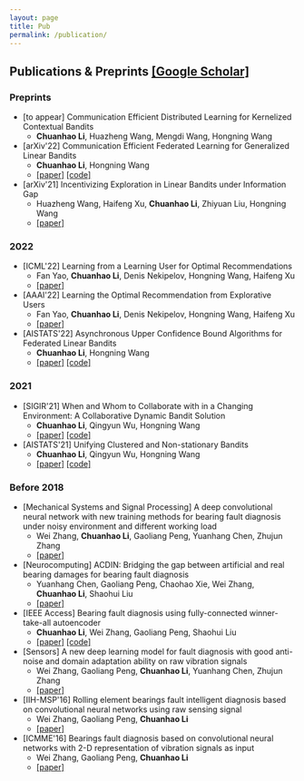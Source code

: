 ```yaml
---
layout: page
title: Pub
permalink: /publication/
---
```




<a name="pub"></a>
## **Publications & Preprints** [\[Google Scholar\]](https://scholar.google.com/citations?user=w2ShljkAAAAJ&hl=en&oi=ao)

### Preprints
- [to appear] Communication Efficient Distributed Learning for Kernelized Contextual Bandits
  - **Chuanhao Li**, Huazheng Wang, Mengdi Wang, Hongning Wang
- [arXiv'22] Communication Efficient Federated Learning for Generalized Linear Bandits
  - **Chuanhao Li**, Hongning Wang
  - [\[paper\]](https://arxiv.org/abs/2202.01087) [\[code\]](https://github.com/cyrilli/FedGLB-UCB)
- [arXiv'21] Incentivizing Exploration in Linear Bandits under Information Gap
  - Huazheng Wang, Haifeng Xu, **Chuanhao Li**, Zhiyuan Liu, Hongning Wang
  - [\[paper\]](https://arxiv.org/abs/2104.03860)

### 2022
- [ICML'22] Learning from a Learning User for Optimal Recommendations
  - Fan Yao, **Chuanhao Li**, Denis Nekipelov, Hongning Wang, Haifeng Xu
  - [\[paper\]](https://arxiv.org/abs/2202.01879)
- [AAAI'22] Learning the Optimal Recommendation from Explorative Users
  - Fan Yao, **Chuanhao Li**, Denis Nekipelov, Hongning Wang, Haifeng Xu
  - [\[paper\]](https://arxiv.org/abs/2110.03068)
- [AISTATS'22] Asynchronous Upper Confidence Bound Algorithms for Federated Linear Bandits
  - **Chuanhao Li**, Hongning Wang
  - [\[paper\]](https://arxiv.org/abs/2110.01463) [\[code\]](https://github.com/cyrilli/Async-LinUCB)
 
### 2021
- [SIGIR'21] When and Whom to Collaborate with in a Changing Environment: A Collaborative Dynamic Bandit Solution
  - **Chuanhao Li**, Qingyun Wu, Hongning Wang
  - [\[paper\]](https://dl.acm.org/doi/10.1145/3404835.3462852) [\[code\]](https://github.com/cyrilli/CoDBand)
- [AISTATS'21] Unifying Clustered and Non-stationary Bandits
  - **Chuanhao Li**, Qingyun Wu, Hongning Wang
  - [\[paper\]](http://proceedings.mlr.press/v130/li21c) [\[code\]](https://github.com/cyrilli/DyClu)

### Before 2018
- [Mechanical Systems and Signal Processing] A deep convolutional neural network with new training methods for bearing fault diagnosis under noisy environment and different working load
  - Wei Zhang, **Chuanhao Li**, Gaoliang Peng, Yuanhang Chen, Zhujun Zhang
  - [\[paper\]](https://www.sciencedirect.com/science/article/abs/pii/S0888327017303369)
- [Neurocomputing] ACDIN: Bridging the gap between artificial and real bearing damages for bearing fault diagnosis
  - Yuanhang Chen, Gaoliang Peng, Chaohao Xie, Wei Zhang, **Chuanhao Li**, Shaohui Liu
  - [\[paper\]](https://www.sciencedirect.com/science/article/abs/pii/S092523121830300X)
- [IEEE Access] Bearing fault diagnosis using fully-connected winner-take-all autoencoder
  - **Chuanhao Li**, Wei Zhang, Gaoliang Peng, Shaohui Liu
  - [\[paper\]](https://ieeexplore.ieee.org/abstract/document/7956142) [\[code\]](https://github.com/cyrilli/FCWTA_AE)
- [Sensors] A new deep learning model for fault diagnosis with good anti-noise and domain adaptation ability on raw vibration signals
  - Wei Zhang, Gaoliang Peng, **Chuanhao Li**, Yuanhang Chen, Zhujun Zhang
  - [\[paper\]](https://www.mdpi.com/1424-8220/17/2/425)
- [IIH-MSP'16] Rolling element bearings fault intelligent diagnosis based on convolutional neural networks using raw sensing signal
  - Wei Zhang, Gaoliang Peng, **Chuanhao Li**
  - [\[paper\]](https://link.springer.com/chapter/10.1007/978-3-319-50212-0_10)
- [ICMME'16] Bearings fault diagnosis based on convolutional neural networks with 2-D representation of vibration signals as input
  - Wei Zhang, Gaoliang Peng, **Chuanhao Li**
  - [\[paper\]](https://www.matec-conferences.org/articles/matecconf/abs/2017/09/matecconf_icmme2017_13001/matecconf_icmme2017_13001.html)

<div class="masthead" style="margin-top: -25px;margin-bottom: -15;"> </div>


<!-- *Go to [Homepage](/#proj).* -->
